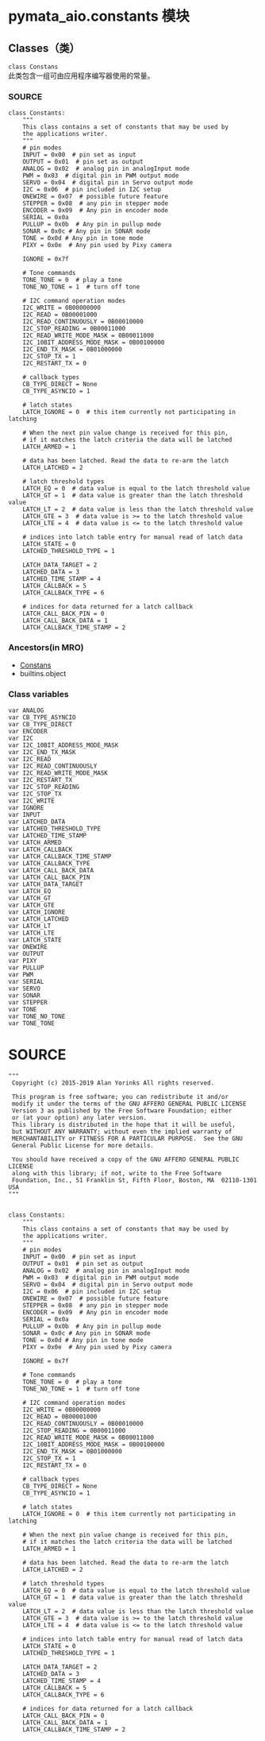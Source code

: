 # pymata_aio.constants 模块
## Classes（类）
`class Constans`  
此类包含一组可由应用程序编写器使用的常量。  
### SOURCE
```
class Constants:
    """
    This class contains a set of constants that may be used by
    the applications writer.
    """
    # pin modes
    INPUT = 0x00  # pin set as input
    OUTPUT = 0x01  # pin set as output
    ANALOG = 0x02  # analog pin in analogInput mode
    PWM = 0x03  # digital pin in PWM output mode
    SERVO = 0x04  # digital pin in Servo output mode
    I2C = 0x06  # pin included in I2C setup
    ONEWIRE = 0x07  # possible future feature
    STEPPER = 0x08  # any pin in stepper mode
    ENCODER = 0x09  # Any pin in encoder mode
    SERIAL = 0x0a
    PULLUP = 0x0b  # Any pin in pullup mode
    SONAR = 0x0c # Any pin in SONAR mode
    TONE = 0x0d # Any pin in tone mode
    PIXY = 0x0e  # Any pin used by Pixy camera

    IGNORE = 0x7f

    # Tone commands
    TONE_TONE = 0  # play a tone
    TONE_NO_TONE = 1  # turn off tone

    # I2C command operation modes
    I2C_WRITE = 0B00000000
    I2C_READ = 0B00001000
    I2C_READ_CONTINUOUSLY = 0B00010000
    I2C_STOP_READING = 0B00011000
    I2C_READ_WRITE_MODE_MASK = 0B00011000
    I2C_10BIT_ADDRESS_MODE_MASK = 0B00100000
    I2C_END_TX_MASK = 0B01000000
    I2C_STOP_TX = 1
    I2C_RESTART_TX = 0

    # callback types
    CB_TYPE_DIRECT = None
    CB_TYPE_ASYNCIO = 1

    # latch states
    LATCH_IGNORE = 0  # this item currently not participating in latching

    # When the next pin value change is received for this pin,
    # if it matches the latch criteria the data will be latched
    LATCH_ARMED = 1

    # data has been latched. Read the data to re-arm the latch
    LATCH_LATCHED = 2

    # latch threshold types
    LATCH_EQ = 0  # data value is equal to the latch threshold value
    LATCH_GT = 1  # data value is greater than the latch threshold value
    LATCH_LT = 2  # data value is less than the latch threshold value
    LATCH_GTE = 3  # data value is >= to the latch threshold value
    LATCH_LTE = 4  # data value is <= to the latch threshold value

    # indices into latch table entry for manual read of latch data
    LATCH_STATE = 0
    LATCHED_THRESHOLD_TYPE = 1

    LATCH_DATA_TARGET = 2
    LATCHED_DATA = 3
    LATCHED_TIME_STAMP = 4
    LATCH_CALLBACK = 5
    LATCH_CALLBACK_TYPE = 6

    # indices for data returned for a latch callback
    LATCH_CALL_BACK_PIN = 0
    LATCH_CALL_BACK_DATA = 1
    LATCH_CALLBACK_TIME_STAMP = 2
```
### Ancestors(in MRO)
+ [Constans](https://htmlpreview.github.io/?https://raw.githubusercontent.com/MrYsLab/pymata-aio/master/documentation/html/constants.m.html#pymata_aio.constants.Constants)
+ builtins.object
### Class variables

`var ANALOG`  
`var CB_TYPE_ASYNCIO`  
`var CB_TYPE_DIRECT`  
`var ENCODER`  
`var I2C`  
`var I2C_10BIT_ADDRESS_MODE_MASK`  
`var I2C_END_TX_MASK`  
`var I2C_READ`  
`var I2C_READ_CONTINUOUSLY`  
`var I2C_READ_WRITE_MODE_MASK`  
`var I2C_RESTART_TX`  
`var I2C_STOP_READING`  
`var I2C_STOP_TX`  
`var I2C_WRITE`  
`var IGNORE`  
`var INPUT`  
`var LATCHED_DATA`  
`var LATCHED_THRESHOLD_TYPE`  
`var LATCHED_TIME_STAMP`  
`var LATCH_ARMED`  
`var LATCH_CALLBACK`  
`var LATCH_CALLBACK_TIME_STAMP`  
`var LATCH_CALLBACK_TYPE`  
`var LATCH_CALL_BACK_DATA`  
`var LATCH_CALL_BACK_PIN`  
`var LATCH_DATA_TARGET`  
`var LATCH_EQ`  
`var LATCH_GT`  
`var LATCH_GTE`  
`var LATCH_IGNORE`  
`var LATCH_LATCHED`  
`var LATCH_LT`  
`var LATCH_LTE`  
`var LATCH_STATE`  
`var ONEWIRE`  
`var OUTPUT`  
`var PIXY`  
`var PULLUP`  
`var PWM`  
`var SERIAL`  
`var SERVO`  
`var SONAR`  
`var STEPPER`  
`var TONE`  
`var TONE_NO_TONE`  
`var TONE_TONE`

# SOURCE
```
"""
 Copyright (c) 2015-2019 Alan Yorinks All rights reserved.

 This program is free software; you can redistribute it and/or
 modify it under the terms of the GNU AFFERO GENERAL PUBLIC LICENSE
 Version 3 as published by the Free Software Foundation; either
 or (at your option) any later version.
 This library is distributed in the hope that it will be useful,
 but WITHOUT ANY WARRANTY; without even the implied warranty of
 MERCHANTABILITY or FITNESS FOR A PARTICULAR PURPOSE.  See the GNU
 General Public License for more details.

 You should have received a copy of the GNU AFFERO GENERAL PUBLIC LICENSE
 along with this library; if not, write to the Free Software
 Foundation, Inc., 51 Franklin St, Fifth Floor, Boston, MA  02110-1301  USA
"""


class Constants:
    """
    This class contains a set of constants that may be used by
    the applications writer.
    """
    # pin modes
    INPUT = 0x00  # pin set as input
    OUTPUT = 0x01  # pin set as output
    ANALOG = 0x02  # analog pin in analogInput mode
    PWM = 0x03  # digital pin in PWM output mode
    SERVO = 0x04  # digital pin in Servo output mode
    I2C = 0x06  # pin included in I2C setup
    ONEWIRE = 0x07  # possible future feature
    STEPPER = 0x08  # any pin in stepper mode
    ENCODER = 0x09  # Any pin in encoder mode
    SERIAL = 0x0a
    PULLUP = 0x0b  # Any pin in pullup mode
    SONAR = 0x0c # Any pin in SONAR mode
    TONE = 0x0d # Any pin in tone mode
    PIXY = 0x0e  # Any pin used by Pixy camera

    IGNORE = 0x7f

    # Tone commands
    TONE_TONE = 0  # play a tone
    TONE_NO_TONE = 1  # turn off tone

    # I2C command operation modes
    I2C_WRITE = 0B00000000
    I2C_READ = 0B00001000
    I2C_READ_CONTINUOUSLY = 0B00010000
    I2C_STOP_READING = 0B00011000
    I2C_READ_WRITE_MODE_MASK = 0B00011000
    I2C_10BIT_ADDRESS_MODE_MASK = 0B00100000
    I2C_END_TX_MASK = 0B01000000
    I2C_STOP_TX = 1
    I2C_RESTART_TX = 0

    # callback types
    CB_TYPE_DIRECT = None
    CB_TYPE_ASYNCIO = 1

    # latch states
    LATCH_IGNORE = 0  # this item currently not participating in latching

    # When the next pin value change is received for this pin,
    # if it matches the latch criteria the data will be latched
    LATCH_ARMED = 1

    # data has been latched. Read the data to re-arm the latch
    LATCH_LATCHED = 2

    # latch threshold types
    LATCH_EQ = 0  # data value is equal to the latch threshold value
    LATCH_GT = 1  # data value is greater than the latch threshold value
    LATCH_LT = 2  # data value is less than the latch threshold value
    LATCH_GTE = 3  # data value is >= to the latch threshold value
    LATCH_LTE = 4  # data value is <= to the latch threshold value

    # indices into latch table entry for manual read of latch data
    LATCH_STATE = 0
    LATCHED_THRESHOLD_TYPE = 1

    LATCH_DATA_TARGET = 2
    LATCHED_DATA = 3
    LATCHED_TIME_STAMP = 4
    LATCH_CALLBACK = 5
    LATCH_CALLBACK_TYPE = 6

    # indices for data returned for a latch callback
    LATCH_CALL_BACK_PIN = 0
    LATCH_CALL_BACK_DATA = 1
    LATCH_CALLBACK_TIME_STAMP = 2
```
